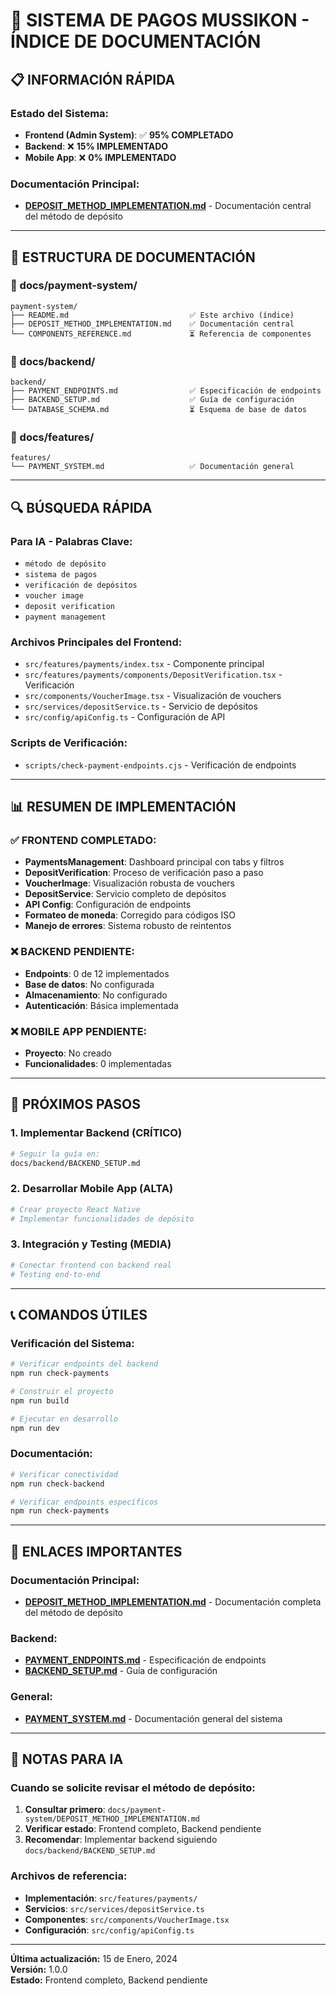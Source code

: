 # 🏦 **SISTEMA DE PAGOS MUSSIKON - ÍNDICE DE DOCUMENTACIÓN**

## 📋 **INFORMACIÓN RÁPIDA**

### **Estado del Sistema:**
- **Frontend (Admin System)**: ✅ **95% COMPLETADO**
- **Backend**: ❌ **15% IMPLEMENTADO**
- **Mobile App**: ❌ **0% IMPLEMENTADO**

### **Documentación Principal:**
- **[DEPOSIT_METHOD_IMPLEMENTATION.md](./DEPOSIT_METHOD_IMPLEMENTATION.md)** - Documentación central del método de depósito

---

## 📁 **ESTRUCTURA DE DOCUMENTACIÓN**

### **📂 docs/payment-system/**
```
payment-system/
├── README.md                           ✅ Este archivo (índice)
├── DEPOSIT_METHOD_IMPLEMENTATION.md    ✅ Documentación central
└── COMPONENTS_REFERENCE.md             ⏳ Referencia de componentes
```

### **📂 docs/backend/**
```
backend/
├── PAYMENT_ENDPOINTS.md                ✅ Especificación de endpoints
├── BACKEND_SETUP.md                    ✅ Guía de configuración
└── DATABASE_SCHEMA.md                  ⏳ Esquema de base de datos
```

### **📂 docs/features/**
```
features/
└── PAYMENT_SYSTEM.md                   ✅ Documentación general
```

---

## 🔍 **BÚSQUEDA RÁPIDA**

### **Para IA - Palabras Clave:**
- `método de depósito`
- `sistema de pagos`
- `verificación de depósitos`
- `voucher image`
- `deposit verification`
- `payment management`

### **Archivos Principales del Frontend:**
- `src/features/payments/index.tsx` - Componente principal
- `src/features/payments/components/DepositVerification.tsx` - Verificación
- `src/components/VoucherImage.tsx` - Visualización de vouchers
- `src/services/depositService.ts` - Servicio de depósitos
- `src/config/apiConfig.ts` - Configuración de API

### **Scripts de Verificación:**
- `scripts/check-payment-endpoints.cjs` - Verificación de endpoints

---

## 📊 **RESUMEN DE IMPLEMENTACIÓN**

### **✅ FRONTEND COMPLETADO:**
- **PaymentsManagement**: Dashboard principal con tabs y filtros
- **DepositVerification**: Proceso de verificación paso a paso
- **VoucherImage**: Visualización robusta de vouchers
- **DepositService**: Servicio completo de depósitos
- **API Config**: Configuración de endpoints
- **Formateo de moneda**: Corregido para códigos ISO
- **Manejo de errores**: Sistema robusto de reintentos

### **❌ BACKEND PENDIENTE:**
- **Endpoints**: 0 de 12 implementados
- **Base de datos**: No configurada
- **Almacenamiento**: No configurado
- **Autenticación**: Básica implementada

### **❌ MOBILE APP PENDIENTE:**
- **Proyecto**: No creado
- **Funcionalidades**: 0 implementadas

---

## 🎯 **PRÓXIMOS PASOS**

### **1. Implementar Backend (CRÍTICO)**
```bash
# Seguir la guía en:
docs/backend/BACKEND_SETUP.md
```

### **2. Desarrollar Mobile App (ALTA)**
```bash
# Crear proyecto React Native
# Implementar funcionalidades de depósito
```

### **3. Integración y Testing (MEDIA)**
```bash
# Conectar frontend con backend real
# Testing end-to-end
```

---

## 📞 **COMANDOS ÚTILES**

### **Verificación del Sistema:**
```bash
# Verificar endpoints del backend
npm run check-payments

# Construir el proyecto
npm run build

# Ejecutar en desarrollo
npm run dev
```

### **Documentación:**
```bash
# Verificar conectividad
npm run check-backend

# Verificar endpoints específicos
npm run check-payments
```

---

## 🔗 **ENLACES IMPORTANTES**

### **Documentación Principal:**
- **[DEPOSIT_METHOD_IMPLEMENTATION.md](./DEPOSIT_METHOD_IMPLEMENTATION.md)** - Documentación completa del método de depósito

### **Backend:**
- **[PAYMENT_ENDPOINTS.md](../backend/PAYMENT_ENDPOINTS.md)** - Especificación de endpoints
- **[BACKEND_SETUP.md](../backend/BACKEND_SETUP.md)** - Guía de configuración

### **General:**
- **[PAYMENT_SYSTEM.md](../features/PAYMENT_SYSTEM.md)** - Documentación general del sistema

---

## 📝 **NOTAS PARA IA**

### **Cuando se solicite revisar el método de depósito:**
1. **Consultar primero**: `docs/payment-system/DEPOSIT_METHOD_IMPLEMENTATION.md`
2. **Verificar estado**: Frontend completo, Backend pendiente
3. **Recomendar**: Implementar backend siguiendo `docs/backend/BACKEND_SETUP.md`

### **Archivos de referencia:**
- **Implementación**: `src/features/payments/`
- **Servicios**: `src/services/depositService.ts`
- **Componentes**: `src/components/VoucherImage.tsx`
- **Configuración**: `src/config/apiConfig.ts`

---

**Última actualización:** 15 de Enero, 2024  
**Versión:** 1.0.0  
**Estado:** Frontend completo, Backend pendiente 